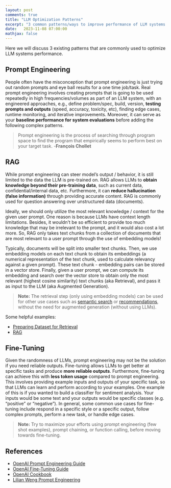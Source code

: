 ```yaml
---
layout: post
comments: true
title: "LLM Optimization Patterns"
excerpt: "3 common patterns/ways to improve performance of LLM systems."
date:   2023-11-08 07:00:00
mathjax: false
---
```


Here we will discuss 3 existing patterns that are commonly used to optimize LLM systems performance.

## Prompt Engineering

People often have the misconception that prompt engineering is just trying out random prompts and eye ball results for a one time job/task. Real prompt engineering involves creating prompts that is going to be used repeatedly in high frequencies/volumes as part of an LLM system, with an engineered approaches, e.g., define problem/spec, build, version, **testing prompts and outputs** (speed, accuracy, toxicity, etc), finding edge cases, runtime monitoring, and iterative improvements. Moreover, it can serve as your **baseline performance for system evaluations** before adding the following complex patterns. 

> Prompt engineering is the process of searching through program space to find the program that empirically seems to perform best on your target task. 
-**François Chollet**

<!-- One of the most common prompt engineering techniques is called few-shot prompting. In simple terms, we can provide examples of our desired output to help the LLM follow the examples. For example, you may need an LLM to classify customer reviews as "positive" or "negative". Without few-shot, LLM can answer in a variety of ways. However, few-shot can guide the LLM to only respond with "positive" or "negative".

Another example is preventing LLMs from answering out of scope questions. We can provide detailed instructions by telling the scope of task, how to respond when given out of scope questions, even calling out edge cases. -->

## RAG

While prompt engineering can steer model’s output / behavior, it is still limited to the data the LLM is pre-trained on. RAG allows LLMs to **obtain knowledge beyond their pre-training data**, such as current data, confidential/internal data, etc. Furthermore, it can **reduce hallucination (false information)** through providing accurate content. RAG is commonly used for question answering over unstructured data (documents).

Ideally, we should only utilize the most relevant knowledge / context for the given user prompt. One reason is because LLMs have context length limitations. Besides, it wouldn't be so efficient to provide too much knowledge that may be irrelevant to the prompt, and it would also cost a lot more. So, RAG only takes text chunks from a collection of documents that are most relevant to a user prompt through the use of embedding models! 

Typically, documents will be split into smaller text chunks. Then, we use embedding models on each text chunk to obtain its embeddings (a numerical representation of the text chunk, used to calculate relevancy against a given prompt). These text chunk - embedding pairs can be stored in a vector store. Finally, given a user prompt, we can compute its embedding and search over the vector store to obtain only the most relevant (highest cosine similarity) text chunks (aka Retrieval), and pass it as input to the LLM (aka Augmented Generation).

> **Note:**
The retrieval step (only using embedding models) can be used for other use cases such as [semantic search](https://cookbook.openai.com/examples/semantic_text_search_using_embeddings) or [recommendations](https://cookbook.openai.com/examples/recommendation_using_embeddings), without the need for augmented generation (without using LLMs).

Some helpful examples:
- [Preparing Dataset for Retrieval](https://cookbook.openai.com/examples/embedding_wikipedia_articles_for_search)
- [RAG](https://cookbook.openai.com/examples/question_answering_using_embeddings)

<!-- ## Tools
What if we want to apply the same solution that RAG offers but for data types other than unstructured (structured, code). Tools can help by offering a flexible way to obtain such relevant data.
Build agents. 
QA over structured data = prompts -> queries -> structured data + prompt -> output
QA over code (code interpreter) = prompts -> code -> code result + prompt -> output
-->

## Fine-Tuning

Given the randomness of LLMs, prompt engineering may not be the solution if you need reliable outputs. Fine-tuning allows LLMs to get better at specific tasks and produce **more reliable outputs**. Furthermore, fine-tuning can achieve this with **less token usage** compared to prompt engineering. This involves providing example inputs and outputs of your specific task, so that LLMs can learn and perform according to your examples. One example of this is if you wanted to build a classifier for sentiment analysis. Your inputs would be some text and your outputs would be specific classes (e.g. “positive” or “negative”). In general, some common use cases for fine-tuning include respond in a specific style or a specific output, follow complex prompts, perform a new task, or handle edge cases.

> **Note:**
Try to maximize your efforts using prompt engineering (few shot examples), prompt chaining, or function calling, before moving towards fine-tuning.

## References
- [OpenAI Prompt Engineering Guide](https://platform.openai.com/docs/guides/prompt-engineering)
- [OpenAI Fine-Tuning Guide](https://platform.openai.com/docs/guides/fine-tuning)
- [OpenAI Cookbook](https://cookbook.openai.com/)
- [Lilian Weng Prompt Engineering](https://lilianweng.github.io/posts/2023-03-15-prompt-engineering/)
<!-- (https://help.openai.com/en/collections/3675942-prompt-engineering)
(https://help.openai.com/en/articles/6654000-best-practices-for-prompt-engineering-with-openai-api)
(https://fchollet.substack.com/p/how-i-think-about-llm-prompt-engineering)
(https://www.anthropic.com/index/prompting-long-context)
(https://learnprompting.org/)
(https://github.com/f/awesome-chatgpt-prompts#prompts)
(https://developers.generativeai.google/guide/concepts) -->